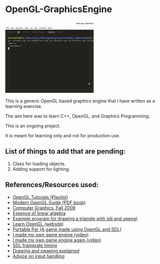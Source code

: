 # OpenGL-GraphicsEngine

![demo gif](resources/gifs/demo.gif)

This is a generic OpenGL based graphics engine that I have written as a learning exercise.

The aim here was to learn C++, OpenGL, and Graphics Programming.

This is an ongoing project.

It is meant for learning only and not for production use.

## List of things to add that are pending:
1) Class for loading objects.
2) Adding support for lighting.

## References/Resources used:

- [OpenGL Tutorials (Playlist)](https://youtube.com/playlist?list=PLPaoO-vpZnumdcb4tZc4x5Q-v7CkrQ6M-&si=LtQJQgJQTIUyv1tj)
- [Modern OpenGL Guide (PDF book)](https://raw.githubusercontent.com/Overv/Open.GL/master/ebook/Modern%20OpenGL%20Guide.pdf)
- [Computer Graphics, Fall 2009](https://youtube.com/playlist?list=PL_w_qWAQZtAZhtzPI5pkAtcUVgmzdAP8g&si=eS4E5f7BeiW1BIWa)
- [Essence of linear algebra](https://www.youtube.com/playlist?list=PLZHQObOWTQDPD3MizzM2xVFitgF8hE_ab)
- [Example program for drawing a triangle with sdl and opengl](https://stackoverflow.com/a/40824828)
- [Learn OpenGL (website)](https://learnopengl.com/)
- [Portable Par (A game made using OpenGL and SDL)](https://github.com/MartensCedric/portable-par/blob/master/src/main.cpp)
- [I made my own game engine (video)](https://www.youtube.com/watch?v=4Wk1CWDtuE4)
- [I made my own game engine again (video)](https://youtu.be/XfKFZ46mDXI?si=TqsBXJ29_xbZ_p34)
- [SDL framerate timing](https://thenumb.at/cpp-course/sdl2/08/08.html)
- [Drawing and swaping explained](https://stackoverflow.com/a/34650710)
- [Advice on input handling](https://www.reddit.com/r/sdl/comments/11u7nfl/comment/jd52xur/?utm_source=share&utm_medium=web3x&utm_name=web3xcss&utm_term=1&utm_content=share_button)
